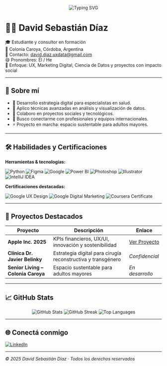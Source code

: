 <p align="center">
  <img src="https://readme-typing-svg.herokuapp.com?font=Roboto&size=23&pause=1000&color=FFFFFF&width=435&lines=Hi+there+%F0%9F%91%8B%2C+I'm+David+Sebastian+Diaz;Welcome+to+my+GitHub+Profile!" alt="Typing SVG" />
</p>

# 👨‍💻 David Sebastián Díaz

🎓 Estudiante y consultor en formación  
📍 Colonia Caroya, Córdoba, Argentina  
💬 Contacto: david.diaz.uxdata@gmail.com  
😄 Pronombres: Él / He  
🚀 Enfoque: UX, Marketing Digital, Ciencia de Datos y proyectos con impacto social

---

## 📌 Sobre mí

- 🔭 Desarrollo estrategia digital para especialistas en salud.
- 🌱 Aplico técnicas avanzadas en análisis y visualización de datos.
- 👯 Colaboro en proyectos sociales y tecnológicos.
- 🤔 Busco conectarme con profesionales y equipos internacionales.
- ⚡ Proyecto en marcha: espacio sustentable para adultos mayores.

---

## 🛠️ Habilidades y Certificaciones

**Herramientas & tecnologías:**

![Python](https://skillicons.dev/icons?i=python)
![Figma](https://skillicons.dev/icons?i=figma)
![Google](https://skillicons.dev/icons?i=google)
![Power BI](https://skillicons.dev/icons?i=powerbi)
![Photoshop](https://skillicons.dev/icons?i=ps)
![Illustrator](https://skillicons.dev/icons?i=ai)
![IntelliJ IDEA](https://skillicons.dev/icons?i=idea)

**Certificaciones destacadas:**

![Google UX Design](https://img.shields.io/badge/Google-UX%20Design-blue)
![Google Digital Marketing](https://img.shields.io/badge/Google-Digital%20Marketing-green)
![Coursera Certificate](https://img.shields.io/badge/Coursera-Professional%20Certificate-yellow)

---

## 🚀 Proyectos Destacados

| Proyecto | Descripción | Enlace |
|---------|-------------|--------|
| **Apple Inc. 2025** | KPIs financieros, UX/UI, innovación y sostenibilidad | [Ver Proyecto](https://github.com/dsd228/presentation) |
| **Clínica Dr. Javier Belinky** | Estrategia digital para cirugía reconstructiva y transgénero | _Confidencial_ |
| **Senior Living – Colonia Caroya** | Espacio sustentable para adultos mayores | _En desarrollo_ |

---

## 📈 GitHub Stats

<p align="center">
  <img src="https://github-readme-stats.vercel.app/api?username=dsd228&show_icons=true&theme=radical" alt="GitHub Stats" />
  <img src="https://github-readme-streak-stats.herokuapp.com/?user=dsd228&theme=radical" alt="GitHub Streak" />
  <img src="https://github-readme-stats.vercel.app/api/top-langs/?username=dsd228&layout=compact&theme=radical" alt="Top Languages" />
</p>

---

## 🌐 Conectá conmigo

[![LinkedIn](https://raw.githubusercontent.com/rahuldkjain/github-profile-readme-generator/master/src/images/icons/Social/linked-in-alt.svg)](https://linkedin.com/in/david-data-conecta)

---

_© 2025 David Sebastián Díaz · Todos los derechos reservados_
